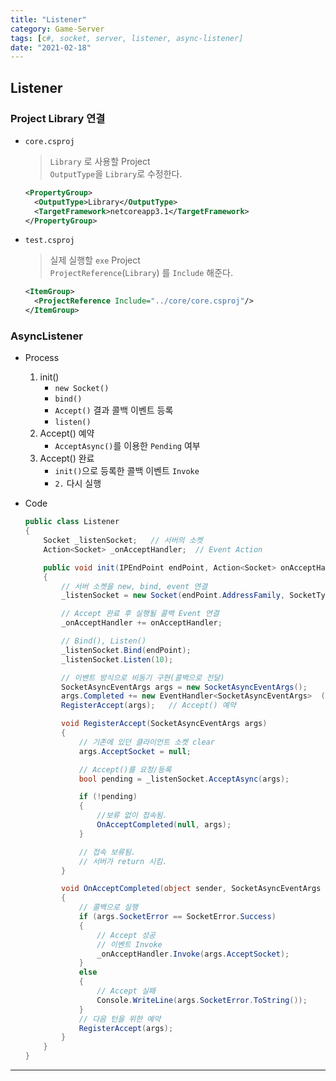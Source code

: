 ```yaml
---
title: "Listener"
category: Game-Server
tags: [c#, socket, server, listener, async-listener]
date: "2021-02-18"
---
```


## Listener

### Project Library 연결

- `core.csproj`

  > `Library` 로 사용할 Project  
  > `OutputType`을 `Library`로 수정한다.

  ```xml
  <PropertyGroup>
    <OutputType>Library</OutputType>
    <TargetFramework>netcoreapp3.1</TargetFramework>
  </PropertyGroup>
  ```

- `test.csproj`

  > 실제 실행할 `exe` Project  
  > `ProjectReference`(`Library`) 를 `Include` 해준다.

  ```xml
  <ItemGroup>
    <ProjectReference Include="../core/core.csproj"/>
  </ItemGroup>
  ```

### AsyncListener

- Process

  1. init()
     - `new Socket()`
     - `bind()`
     - `Accept()` 결과 콜백 이벤트 등록
     - `listen()`
  2. Accept() 예약
     - `AcceptAsync()`를 이용한 `Pending` 여부
  3. Accept() 완료
     - `init()`으로 등록한 콜백 이벤트 `Invoke`
     - `2.` 다시 실행

- Code

  ```cs
  public class Listener
  {
      Socket _listenSocket;   // 서버의 소켓
      Action<Socket> _onAcceptHandler;  // Event Action

      public void init(IPEndPoint endPoint, Action<Socket> onAcceptHandler)
      {
          // 서버 소켓을 new, bind, event 연결
          _listenSocket = new Socket(endPoint.AddressFamily, SocketType.Stream, ProtocolType.Tcp);

          // Accept 완료 후 실행될 콜백 Event 연결
          _onAcceptHandler += onAcceptHandler;

          // Bind(), Listen()
          _listenSocket.Bind(endPoint);
          _listenSocket.Listen(10);

          // 이벤트 방식으로 비동기 구현(콜백으로 전달)
          SocketAsyncEventArgs args = new SocketAsyncEventArgs();
          args.Completed += new EventHandler<SocketAsyncEventArgs>  (OnAcceptCompleted);  // 연결됐을 때, 실행할 이벤트 핸들러 등록
          RegisterAccept(args);   // Accept() 예약

          void RegisterAccept(SocketAsyncEventArgs args)
          {
              // 기존에 있던 클라이언트 소켓 clear
              args.AcceptSocket = null;

              // Accept()를 요청/등록
              bool pending = _listenSocket.AcceptAsync(args);

              if (!pending)
              {
                  //보류 없이 접속됨.
                  OnAcceptCompleted(null, args);
              }

              // 접속 보류됨.
              // 서버가 return 시킴.
          }

          void OnAcceptCompleted(object sender, SocketAsyncEventArgs argss)
          {
              // 콜백으로 실행
              if (args.SocketError == SocketError.Success)
              {
                  // Accept 성공
                  // 이벤트 Invoke
                  _onAcceptHandler.Invoke(args.AcceptSocket);
              }
              else
              {
                  // Accept 실패
                  Console.WriteLine(args.SocketError.ToString());
              }
              // 다음 턴을 위한 예약
              RegisterAccept(args);
          }
      }
  }
  ```

---
